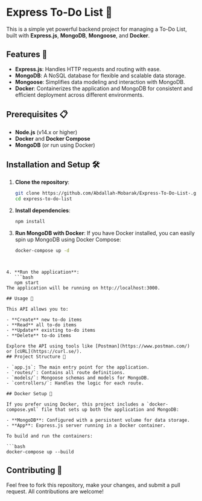 # Express To-Do List 📝

This is a simple yet powerful backend project for managing a To-Do List, built with **Express.js**, **MongoDB**, **Mongoose**, and **Docker**.

## Features 🚀

- **Express.js**: Handles HTTP requests and routing with ease.
- **MongoDB**: A NoSQL database for flexible and scalable data storage.
- **Mongoose**: Simplifies data modeling and interaction with MongoDB.
- **Docker**: Containerizes the application and MongoDB for consistent and efficient deployment across different environments.

## Prerequisites 📋

- **Node.js** (v14.x or higher)
- **Docker** and **Docker Compose**
- **MongoDB** (or run using Docker)

## Installation and Setup 🛠

1. **Clone the repository**:

   ```bash
   git clone https://github.com/Abdallah-Mobarak/Express-To-Do-List-.git
   cd express-to-do-list

2. **Install dependencies**:
   ```bash
   npm install 

3. **Run MongoDB with Docker**:
If you have Docker installed, you can easily spin up MongoDB using Docker Compose:
   ```bash
   docker-compose up -d
 ```


 4. **Run the application**:
    ```bash
    npm start
The application will be running on http://localhost:3000.

## Usage 🎯

This API allows you to:

- **Create** new to-do items
- **Read** all to-do items
- **Update** existing to-do items
- **Delete** to-do items

Explore the API using tools like [Postman](https://www.postman.com/) or [cURL](https://curl.se/).
## Project Structure 📂

- `app.js`: The main entry point for the application.
- `routes/`: Contains all route definitions.
- `models/`: Mongoose schemas and models for MongoDB.
- `controllers/`: Handles the logic for each route.

## Docker Setup 🐳

If you prefer using Docker, this project includes a `docker-compose.yml` file that sets up both the application and MongoDB:

- **MongoDB**: Configured with a persistent volume for data storage.
- **App**: Express.js server running in a Docker container.

To build and run the containers:

```bash
docker-compose up --build
```
## Contributing 🤝
Feel free to fork this repository, make your changes, and submit a pull request. All contributions are welcome!
